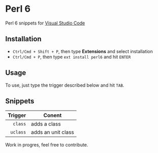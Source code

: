 # Perl 6
Perl 6 snippets for [Visual Studio Code](https://code.visualstudio.com/)

## Installation

- `Ctrl/Cmd + Shift + P`, then type **Extensions** and select installation
- `Ctrl/Cmd + P`, then type `ext install perl6` and hit `ENTER`

## Usage

To use, just type the trigger described below and hit `TAB`.

## Snippets

| Trigger | Conent |
| ------: | ------ |
| `class` | adds a class |
| `uclass` | adds an unit class |

Work in progres, feel free to contribute.